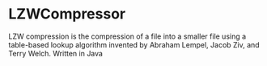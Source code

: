 # LZWCompressor
LZW compression is the compression of a file into a smaller file using a table-based lookup algorithm invented by Abraham Lempel, Jacob Ziv, and Terry Welch. Written in Java
